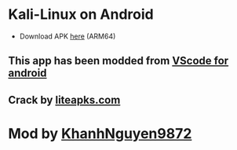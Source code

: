 # Kali-Linux on Android
- Download APK [here](https://github.com/KhanhNguyen9872/Kali-Linux_Android/releases/download/apk/Kali-Linux_arm64_KhanhNguyen9872.apk) (ARM64)

## This app has been modded from [VScode for android](https://play.google.com/store/apps/details?id=dev.environment.VScode_Paid&hl=en_US)
## Crack by [liteapks.com](https://liteapks.com/vscode-for-android.html)
# Mod by [KhanhNguyen9872](https://github.com/KhanhNguyen9872)
